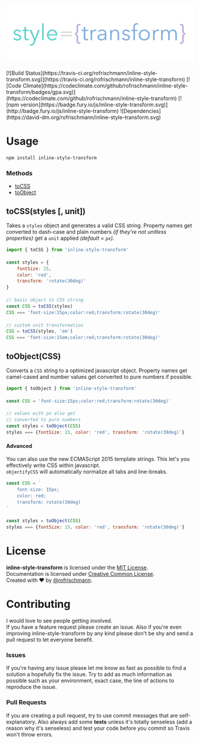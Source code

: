 <h1 align="center"><img src="docs/res/logo.png" width=600></div>
</h1>
[![Build Status](https://travis-ci.org/rofrischmann/inline-style-transform.svg)](https://travis-ci.org/rofrischmann/inline-style-transform)
[![Code Climate](https://codeclimate.com/github/rofrischmann/inline-style-transform/badges/gpa.svg)](https://codeclimate.com/github/rofrischmann/inline-style-transform)
[![npm version](https://badge.fury.io/js/inline-style-transform.svg)](http://badge.fury.io/js/inline-style-transform)
![Dependencies](https://david-dm.org/rofrischmann/inline-style-transform.svg)


# Usage
```sh
npm install inline-style-transform
```
### Methods
* [toCSS](#tocssstyles--unit)
* [toObject](#toObjectcss)

## toCSS(styles [, unit])
Takes a `styles` object and generates a valid CSS string. Property names get converted to dash-case and plain numbers *(if they're not unitless properties)* get a `unit` applied *(default = `px`)*.
```javascript
import { toCSS } from 'inline-style-transform'

const styles = {
	fontSize: 15,
	color: 'red',
	transform: 'rotate(30deg)'
}

// basic object to CSS string
const CSS = toCSS(styles)
CSS === 'font-size:15px;color:red;transform:rotate(30deg)'

// custom unit transformation
CSS = toCSS(styles, 'em')
CSS === 'font-size:15em;color:red;transform:rotate(30deg)'
```
## toObject(CSS)
Converts a `CSS` string to a optimized javascript object. Property names get camel-cased and number values get converted to pure numbers if possible.

```javascript
import { toObject } from 'inline-style-transform'

const CSS = 'font-size:15px;color:red;transform:rotate(30deg)'

// values with px also get
// converted to pure numbers
const styles = toObject(CSS)
styles === {fontSize: 15, color: 'red', transform: 'rotate(30deg)'}
```
#### Advanced
You can also use the new ECMAScript 2015 template strings. This let's you effectively write CSS within javascript. <br>
`objectifyCSS` will automatically normalize all tabs and line-breaks.

```javascript
const CSS = `
	font-size: 15px;
	color: red;
	transform: rotate(30deg)
`

const styles = toObject(CSS)
styles === {fontSize: 15, color: 'red', transform: 'rotate(30deg)'}
```

# License
**inline-style-transform** is licensed under the [MIT License](http://opensource.org/licenses/MIT).<br>
Documentation is licensed under [Creative Common License](http://creativecommons.org/licenses/by/4.0/).<br>
Created with ♥ by [@rofrischmann](http://rofrischmann.de).

# Contributing
I would love to see people getting involved.<br>
If you have a feature request please create an issue. Also if you're even improving inline-style-transform by any kind please don't be shy and send a pull request to let everyone benefit.

### Issues
If you're having any issue please let me know as fast as possible to find a solution a hopefully fix the issue. Try to add as much information as possible such as your environment, exact case, the line of actions to reproduce the issue.

### Pull Requests
If you are creating a pull request, try to use commit messages that are self-explanatory. Also always add some **tests** unless it's totally senseless (add a reason why it's senseless) and test your code before you commit so Travis won't throw errors.
